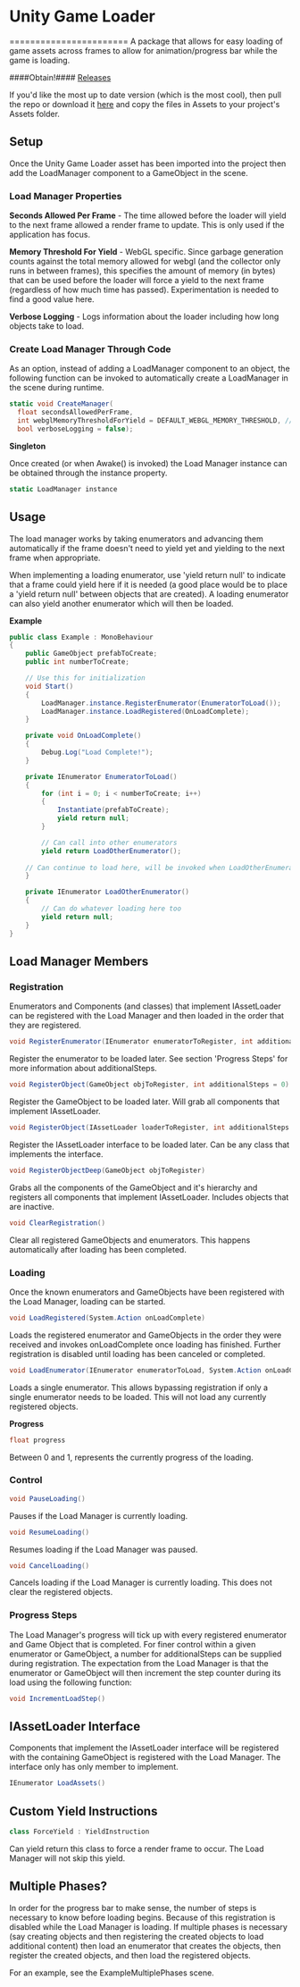 # Unity Game Loader
=======================
A package that allows for easy loading of game assets across frames to allow for animation/progress bar while the game is loading.

####Obtain!####
[Releases](https://github.com/GalvanicGames/unity-game-loader/releases)

If you'd like the most up to date version (which is the most cool), then pull the repo or download it [here](https://github.com/GalvanicGames/unity-game-loader/archive/master.zip) and copy the files in Assets to your project's Assets folder.

## Setup

Once the Unity Game Loader asset has been imported into the project then add the LoadManager component to a GameObject in the scene.

### Load Manager Properties ###

**Seconds Allowed Per Frame** - The time allowed before the loader will yield to the next frame allowed a render frame to update. This is only used if the application has focus.

**Memory Threshold For Yield** - WebGL specific. Since garbage generation counts against the total memory allowed for webgl (and the collector only runs in between frames), this specifies the amount of memory (in bytes) that can be used before the loader will force a yield to the next frame (regardless of how much time has passed). Experimentation is needed to find a good value here.

**Verbose Logging** - Logs information about the loader including how long objects take to load.

### Create Load Manager Through Code ###

As an option, instead of adding a LoadManager component to an object, the following function can be invoked to automatically create a LoadManager in the scene during runtime.

```csharp
static void CreateManager(
  float secondsAllowedPerFrame,
  int webglMemoryThresholdForYield = DEFAULT_WEBGL_MEMORY_THRESHOLD, // ~128MB
  bool verboseLogging = false);
```

**Singleton**

Once created (or when Awake() is invoked) the Load Manager instance can be obtained through the instance property.

```csharp
static LoadManager instance
```

## Usage

The load manager works by taking enumerators and advancing them automatically if the frame doesn't need to yield yet and yielding to the next frame when appropriate.

When implementing a loading enumerator, use 'yield return null' to indicate that a frame could yield here if it is needed (a good place would be to place a 'yield return null' between objects that are created). A loading enumerator can also yield another enumerator which will then be loaded.

**Example**

```csharp
public class Example : MonoBehaviour
{
	public GameObject prefabToCreate;
	public int numberToCreate;

	// Use this for initialization
	void Start()
	{
		LoadManager.instance.RegisterEnumerator(EnumeratorToLoad());
		LoadManager.instance.LoadRegistered(OnLoadComplete);
	}

	private void OnLoadComplete()
	{
		Debug.Log("Load Complete!");
	}

	private IEnumerator EnumeratorToLoad()
	{
		for (int i = 0; i < numberToCreate; i++)
		{
			Instantiate(prefabToCreate);
			yield return null;
		}

		// Can call into other enumerators
		yield return LoadOtherEnumerator();
    
    // Can continue to load here, will be invoked when LoadOtherEnumerator finishes
	}

	private IEnumerator LoadOtherEnumerator()
	{
		// Can do whatever loading here too
		yield return null;
	}
}
```

## Load Manager Members

### Registration ###

Enumerators and Components (and classes) that implement IAssetLoader can be registered with the Load Manager and then loaded in the order that they are registered.

```csharp
void RegisterEnumerator(IEnumerator enumeratorToRegister, int additionalSteps = 0)
```
Register the enumerator to be loaded later. See section 'Progress Steps' for more information about additionalSteps.

```csharp
void RegisterObject(GameObject objToRegister, int additionalSteps = 0)
```
Register the GameObject to be loaded later. Will grab all components that implement IAssetLoader.

```csharp
void RegisterObject(IAssetLoader loaderToRegister, int additionalSteps = 0)
```
Register the IAssetLoader interface to be loaded later. Can be any class that implements the interface.

```csharp
void RegisterObjectDeep(GameObject objToRegister)
```
Grabs all the components of the GameObject and it's hierarchy and registers all components that implement IAssetLoader. Includes objects that are inactive.

```csharp
void ClearRegistration()
```
Clear all registered GameObjects and enumerators. This happens automatically after loading has been completed.

### Loading ###

Once the known enumerators and GameObjects have been registered with the Load Manager, loading can be started.

```csharp
void LoadRegistered(System.Action onLoadComplete)
```
Loads the registered enumerator and GameObjects in the order they were received and invokes onLoadComplete once loading has finished. Further registration is disabled until loading has been canceled or completed.

```csharp
void LoadEnumerator(IEnumerator enumeratorToLoad, System.Action onLoadComplete, int additionalSteps)
```
Loads a single enumerator. This allows bypassing registration if only a single enumerator needs to be loaded. This will not load any currently registered objects.

**Progress**

```csharp
float progress
```
Between 0 and 1, represents the currently progress of the loading.

### Control ###

```csharp
void PauseLoading()
```
Pauses if the Load Manager is currently loading.

```csharp
void ResumeLoading()
```
Resumes loading if the Load Manager was paused.

```csharp
void CancelLoading()
```
Cancels loading if the Load Manager is currently loading. This does not clear the registered objects.

### Progress Steps ###

The Load Manager's progress will tick up with every registered enumerator and Game Object that is completed. For finer control within a given enumerator or GameObject, a number for additionalSteps can be supplied during registration. The expectation from the Load Manager is that the enumerator or GameObject will then increment the step counter during its load using the following function:

```csharp
void IncrementLoadStep()
```

## IAssetLoader Interface

Components that implement the IAssetLoader interface will be registered with the containing GameObject is registered with the Load Manager. The interface only has only member to implement.

```csharp
IEnumerator LoadAssets()
```

## Custom Yield Instructions

```csharp
class ForceYield : YieldInstruction
```

Can yield return this class to force a render frame to occur. The Load Manager will not skip this yield.

## Multiple Phases?

In order for the progress bar to make sense, the number of steps is necessary to know before loading begins. Because of this registration is disabled while the Load Manager is loading. If multiple phases is necessary (say creating objects and then registering the created objects to load additional content) then load an enumerator that creates the objects, then register the created objects, and then load the registered objects.

For an example, see the ExampleMultiplePhases scene.
